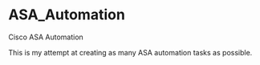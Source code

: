 # ASA_Automation
Cisco ASA Automation

This is my attempt at creating as many ASA automation tasks as possible. 
